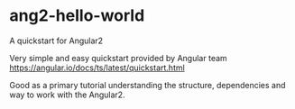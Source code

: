 # ang2-hello-world
A quickstart for Angular2

Very simple and easy quickstart provided by Angular team 
https://angular.io/docs/ts/latest/quickstart.html

Good as a primary tutorial understanding the structure, dependencies and way to work with the Angular2.

